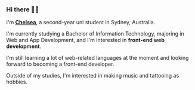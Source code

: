 ### Hi there 👋🏻

I'm <u>**Chelsea**</u>, a second-year uni student in Sydney, Australia.

I'm currently studying a Bachelor of Information Technology, majoring in Web and App Development, and I'm interested in **front-end web development**.

I'm still learning a lot of web-related languages at the moment and looking forward to becoming a front-end developer.

Outside of my studies, I'm interested in making music and tattooing as hobbies.

<!--
**chelspark/chelspark** is a ✨ _special_ ✨ repository because its `README.md` (this file) appears on your GitHub profile.

Here are some ideas to get you started:

- 🔭 I’m currently working on ...
- 🌱 I’m currently learning ...
- 👯 I’m looking to collaborate on ...
- 🤔 I’m looking for help with ...
- 💬 Ask me about ...
- 📫 How to reach me: ...
- 😄 Pronouns: ...
- ⚡ Fun fact: ...
-->
